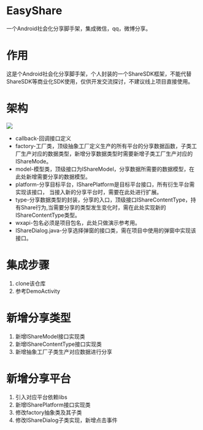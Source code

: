 # EasyShare
一个Android社会化分享脚手架，集成微信，qq，微博分享。

# 作用 
这是个Android社会化分享脚手架，个人封装的一个ShareSDK框架，不能代替ShareSDK等商业化SDK使用，仅供开发交流探讨，不建议线上项目直接使用。  

# 架构 
![](https://imagesforblog.oss-cn-beijing.aliyuncs.com/Sharelib.png)  
 * callback-回调接口定义 
 * factory-工厂类，顶级抽象工厂定义生产的所有平台的分享数据函数，子类工厂生产对应的数据类型，新增分享数据类型时需要新增子类工厂生产对应的IShareMode。  
 * model-模型类，顶级接口为IShareModel，分享数据所需要的数据模型，在此处新增需要分享的数据模型。    
 * platform-分享目标平台，ISharePlatform是目标平台接口，所有衍生平台需实现该接口， 当接入新的分享平台时，需要在此处进行扩展。  
 * type-分享数据类型的封装，分享的入口，顶级接口IShareContentType，持有Share行为,当需要分享的类型发生变化时，需在此处实现新的IShareContentType类型。   
 * wxapi-包名必须是项目包名，此处只做演示参考用。  
 * IShareDialog.java-分享选择弹窗的接口类，需在项目中使用的弹窗中实现该接口。  

# 集成步骤
 1. clone该仓库  
 2. 参考DemoActivity  
  
# 新增分享类型
 1. 新增IShareModel接口实现类  
 2. 新增IShareContentType接口实现类
 3. 新增抽象工厂子类生产对应数据进行分享
  
# 新增分享平台 
 1. 引入对应平台依赖libs   
 2. 新增ISharePlatform接口实现类   
 3. 修改factory抽象类及其子类   
 4. 修改IShareDialog子类实现，新增点击事件   
